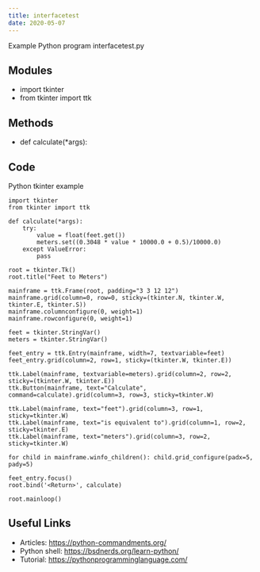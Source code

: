 ```yaml
---
title: interfacetest
date: 2020-05-07
---
```

Example Python program interfacetest.py

## Modules

* import tkinter
* from tkinter import ttk

## Methods

* def calculate(*args):

## Code

Python tkinter example

    import tkinter
    from tkinter import ttk
    
    def calculate(*args):
        try:
            value = float(feet.get())
            meters.set((0.3048 * value * 10000.0 + 0.5)/10000.0)
        except ValueError:
            pass
        
    root = tkinter.Tk()
    root.title("Feet to Meters")
    
    mainframe = ttk.Frame(root, padding="3 3 12 12")
    mainframe.grid(column=0, row=0, sticky=(tkinter.N, tkinter.W, tkinter.E, tkinter.S))
    mainframe.columnconfigure(0, weight=1)
    mainframe.rowconfigure(0, weight=1)
    
    feet = tkinter.StringVar()
    meters = tkinter.StringVar()
    
    feet_entry = ttk.Entry(mainframe, width=7, textvariable=feet)
    feet_entry.grid(column=2, row=1, sticky=(tkinter.W, tkinter.E))
    
    ttk.Label(mainframe, textvariable=meters).grid(column=2, row=2, sticky=(tkinter.W, tkinter.E))
    ttk.Button(mainframe, text="Calculate", command=calculate).grid(column=3, row=3, sticky=tkinter.W)
    
    ttk.Label(mainframe, text="feet").grid(column=3, row=1, sticky=tkinter.W)
    ttk.Label(mainframe, text="is equivalent to").grid(column=1, row=2, sticky=tkinter.E)
    ttk.Label(mainframe, text="meters").grid(column=3, row=2, sticky=tkinter.W)
    
    for child in mainframe.winfo_children(): child.grid_configure(padx=5, pady=5)
    
    feet_entry.focus()
    root.bind('<Return>', calculate)
    
    root.mainloop()

## Useful Links

- Articles: https://python-commandments.org/
- Python shell: https://bsdnerds.org/learn-python/
- Tutorial: https://pythonprogramminglanguage.com/
